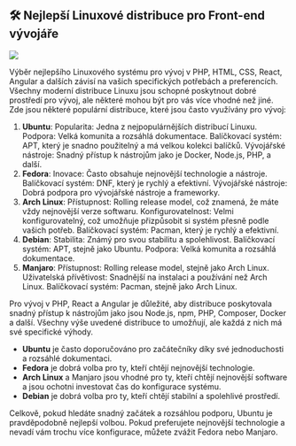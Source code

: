 ## 🛠 Nejlepší Linuxové distribuce pro Front-end vývojáře

![](https://lukan.cz/wp-content/uploads/2022/01/software-tester-u-notebooku-ve-stylu-comix.jpg)



Výběr nejlepšího Linuxového systému pro vývoj v PHP, HTML, CSS, React,  Angular a dalších závisí na vašich specifických potřebách a preferencích. Všechny moderní distribuce Linuxu jsou schopné poskytnout dobré prostředí pro vývoj, ale některé mohou být pro vás více vhodné než jiné. Zde jsou některé populární distribuce, které jsou často využívány pro vývoj:

   1. **Ubuntu**:
        Popularita: Jedna z nejpopulárnějších distribucí Linuxu.
        Podpora: Velká komunita a rozsáhlá dokumentace.
        Balíčkovací systém: APT, který je snadno použitelný a má velkou kolekci balíčků.
        Vývojářské nástroje: Snadný přístup k nástrojům jako je Docker, Node.js, PHP, a další.
   2. **Fedora**:
        Inovace: Často obsahuje nejnovější technologie a nástroje.
        Balíčkovací systém: DNF, který je rychlý a efektivní.
        Vývojářské nástroje: Dobrá podpora pro vývojářské nástroje a frameworky.
  3.  **Arch Linux**:
        Přístupnost: Rolling release model, což znamená, že máte vždy nejnovější verze softwaru.
        Konfigurovatelnost: Velmi konfigurovatelný, což umožňuje přizpůsobit si systém přesně podle vašich potřeb.
        Balíčkovací systém: Pacman, který je rychlý a efektivní.
  4.  **Debian**:
        Stabilita: Známý pro svou stabilitu a spolehlivost.
        Balíčkovací systém: APT, stejně jako Ubuntu.
        Podpora: Velká komunita a rozsáhlá dokumentace.
   5. **Manjaro**:
        Přístupnost: Rolling release model, stejně jako Arch Linux.
        Uživatelská přívětivost: Snadnější na instalaci a používání než Arch Linux.
        Balíčkovací systém: Pacman, stejně jako Arch Linux.

Pro vývoj v PHP, React a Angular je důležité, aby distribuce poskytovala snadný přístup k nástrojům jako jsou Node.js, npm, PHP, Composer, Docker a další. Všechny výše uvedené distribuce to umožňují, ale každá z nich má své specifické výhody.

  -  **Ubuntu** je často doporučováno pro začátečníky díky své jednoduchosti a rozsáhlé dokumentaci.
  -  **Fedora** je dobrá volba pro ty, kteří chtějí nejnovější technologie.
  -  **Arch Linux** a Manjaro jsou vhodné pro ty, kteří chtějí nejnovější software a jsou ochotni investovat čas do konfigurace systému.
  -  **Debian** je dobrá volba pro ty, kteří chtějí stabilní a spolehlivé prostředí.

Celkově, pokud hledáte snadný začátek a rozsáhlou podporu, Ubuntu je pravděpodobně nejlepší volbou. Pokud preferujete nejnovější technologie a nevadí vám trochu více konfigurace, můžete zvážit Fedora nebo Manjaro.
